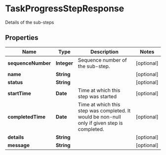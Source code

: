 

# TaskProgressStepResponse

Details of the sub-steps

## Properties

Name | Type | Description | Notes
------------ | ------------- | ------------- | -------------
**sequenceNumber** | **Integer** | Sequence number of the sub-step. |  [optional]
**name** | **String** |  |  [optional]
**status** | **String** |  |  [optional]
**startTime** | **Date** | Time at which this step was started |  [optional]
**completedTime** | **Date** | Time at which this step was completed. It would be non-null only if given step is completed. |  [optional]
**details** | **String** |  |  [optional]
**message** | **String** |  |  [optional]



